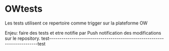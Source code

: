 # OWtests
Les tests utilisent ce repertoire comme trigger sur la plateforme OW

Enjeu: faire des tests et etre notifie par Push notification des modifications sur le repository.
test------------------------------------------------------------------------test    
